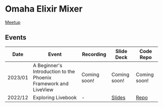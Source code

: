 # Omaha Elixir Mixer

[Meetup](https://www.meetup.com/omaha-elixir-mixer/)

<!-- Discord -->

<!-- YouTube -->

## Events
|Date|Event|Recording|Slide Deck|Code Repo|
|----|-----|---------|----------|---------|
|2023/01|A Beginner's Introduction to the Phoenix Framework and LiveView|Coming soon!|Coming soon!|Coming soon!|
|2022/12|Exploring Livebook|-|[Slides](https://github.com/omaha-elixir-mixer/ExploringLivebook/blob/main/slides/presentation.md)|[Repo](https://github.com/omaha-elixir-mixer/ExploringLivebook)|
